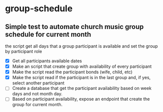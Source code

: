 # group-schedule

## Simple test to automate church music group schedule for current month

the script get all days that a group participant is available and set the group by participant role
- [x] Get all participants available dates
- [x] Make an script that create group with availability of every participant
- [x] Make the script read the participant bonds (wife, child, etc)
- [x] Make the script read if the participant is in the last group and, if yes, select another participant
- [ ] Create a database that get the participant availability based on week days and not month day.
- [ ] Based on participant availability, expose an endpoint that create the group for current month.
